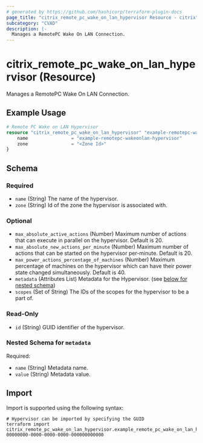 ```yaml
---
# generated by https://github.com/hashicorp/terraform-plugin-docs
page_title: "citrix_remote_pc_wake_on_lan_hypervisor Resource - citrix"
subcategory: "CVAD"
description: |-
  Manages a RemotePC Wake On LAN Connection.
---
```


# citrix_remote_pc_wake_on_lan_hypervisor (Resource)

Manages a RemotePC Wake On LAN Connection.

## Example Usage

```terraform
# Remote PC Wake on LAN Hypervisor
resource "citrix_remote_pc_wake_on_lan_hypervisor" "example-remotepc-wakeonlan-hypervisor-01" {
    name                = "example-remotepc-wakeonlan-hypervisor"
    zone                = "<Zone Id>"
}
```

<!-- schema generated by tfplugindocs -->
## Schema

### Required

- `name` (String) The name of the hypervisor.
- `zone` (String) Id of the zone the hypervisor is associated with.

### Optional

- `max_absolute_active_actions` (Number) Maximum number of actions that can execute in parallel on the hypervisor. Default is 20.
- `max_absolute_new_actions_per_minute` (Number) Maximum number of actions that can be started on the hypervisor per-minute. Default is 20.
- `max_power_actions_percentage_of_machines` (Number) Maximum percentage of machines on the hypervisor which can have their power state changed simultaneously. Default is 40.
- `metadata` (Attributes List) Metadata for the Hypervisor. (see [below for nested schema](#nestedatt--metadata))
- `scopes` (Set of String) The IDs of the scopes for the hypervisor to be a part of.

### Read-Only

- `id` (String) GUID identifier of the hypervisor.

<a id="nestedatt--metadata"></a>
### Nested Schema for `metadata`

Required:

- `name` (String) Metadata name.
- `value` (String) Metadata value.

## Import

Import is supported using the following syntax:

```shell
# Hypervisor can be imported by specifying the GUID
terraform import citrix_remote_pc_wake_on_lan_hypervisor.example_remote_pc_wake_on_lan_hypervisor 00000000-0000-0000-0000-000000000000
```